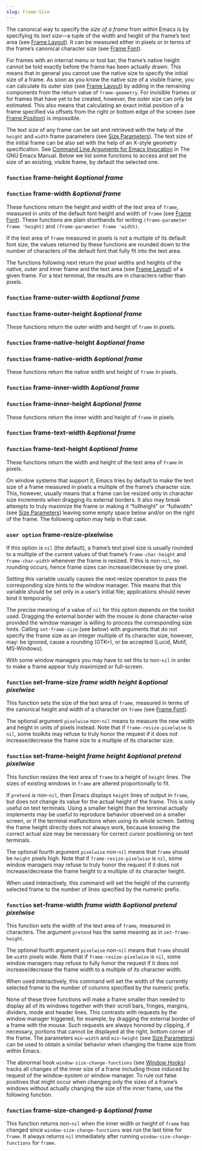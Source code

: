 ```yaml
---
slug: Frame-Size
---
```


The canonical way to specify the *size of a frame* from within Emacs is by specifying its *text size*—a tuple of the width and height of the frame’s text area (see [Frame Layout](Frame-Layout)). It can be measured either in pixels or in terms of the frame’s canonical character size (see [Frame Font](Frame-Font)).

For frames with an internal menu or tool bar, the frame’s native height cannot be told exactly before the frame has been actually drawn. This means that in general you cannot use the native size to specify the initial size of a frame. As soon as you know the native size of a visible frame, you can calculate its outer size (see [Frame Layout](Frame-Layout)) by adding in the remaining components from the return value of `frame-geometry`. For invisible frames or for frames that have yet to be created, however, the outer size can only be estimated. This also means that calculating an exact initial position of a frame specified via offsets from the right or bottom edge of the screen (see [Frame Position](Frame-Position)) is impossible.

The text size of any frame can be set and retrieved with the help of the `height` and `width` frame parameters (see [Size Parameters](Size-Parameters)). The text size of the initial frame can be also set with the help of an X-style geometry specification. See [Command Line Arguments for Emacs Invocation](https://www.gnu.org/software/emacs/manual/html_mono/emacs.html#Emacs-Invocation) in The GNU Emacs Manual. Below we list some functions to access and set the size of an existing, visible frame, by default the selected one.

### <span className="tag function">`function`</span> **frame-height** *\&optional frame*

### <span className="tag function">`function`</span> **frame-width** *\&optional frame*

These functions return the height and width of the text area of `frame`, measured in units of the default font height and width of `frame` (see [Frame Font](Frame-Font)). These functions are plain shorthands for writing `(frame-parameter frame 'height)` and `(frame-parameter frame 'width)`.

If the text area of `frame` measured in pixels is not a multiple of its default font size, the values returned by these functions are rounded down to the number of characters of the default font that fully fit into the text area.

The functions following next return the pixel widths and heights of the native, outer and inner frame and the text area (see [Frame Layout](Frame-Layout)) of a given frame. For a text terminal, the results are in characters rather than pixels.

### <span className="tag function">`function`</span> **frame-outer-width** *\&optional frame*

### <span className="tag function">`function`</span> **frame-outer-height** *\&optional frame*

These functions return the outer width and height of `frame` in pixels.

### <span className="tag function">`function`</span> **frame-native-height** *\&optional frame*

### <span className="tag function">`function`</span> **frame-native-width** *\&optional frame*

These functions return the native width and height of `frame` in pixels.

### <span className="tag function">`function`</span> **frame-inner-width** *\&optional frame*

### <span className="tag function">`function`</span> **frame-inner-height** *\&optional frame*

These functions return the inner width and height of `frame` in pixels.

### <span className="tag function">`function`</span> **frame-text-width** *\&optional frame*

### <span className="tag function">`function`</span> **frame-text-height** *\&optional frame*

These functions return the width and height of the text area of `frame` in pixels.

On window systems that support it, Emacs tries by default to make the text size of a frame measured in pixels a multiple of the frame’s character size. This, however, usually means that a frame can be resized only in character size increments when dragging its external borders. It also may break attempts to truly maximize the frame or making it “fullheight" or “fullwidth" (see [Size Parameters](Size-Parameters)) leaving some empty space below and/or on the right of the frame. The following option may help in that case.

### <span className="tag useroption">`user option`</span> **frame-resize-pixelwise**

If this option is `nil` (the default), a frame’s text pixel size is usually rounded to a multiple of the current values of that frame’s `frame-char-height` and `frame-char-width` whenever the frame is resized. If this is non-`nil`, no rounding occurs, hence frame sizes can increase/decrease by one pixel.

Setting this variable usually causes the next resize operation to pass the corresponding size hints to the window manager. This means that this variable should be set only in a user’s initial file; applications should never bind it temporarily.

The precise meaning of a value of `nil` for this option depends on the toolkit used. Dragging the external border with the mouse is done character-wise provided the window manager is willing to process the corresponding size hints. Calling `set-frame-size` (see below) with arguments that do not specify the frame size as an integer multiple of its character size, however, may: be ignored, cause a rounding (GTK+), or be accepted (Lucid, Motif, MS-Windows).

With some window managers you may have to set this to non-`nil` in order to make a frame appear truly maximized or full-screen.

### <span className="tag function">`function`</span> **set-frame-size** *frame width height \&optional pixelwise*

This function sets the size of the text area of `frame`, measured in terms of the canonical height and width of a character on `frame` (see [Frame Font](Frame-Font)).

The optional argument `pixelwise` non-`nil` means to measure the new width and height in units of pixels instead. Note that if `frame-resize-pixelwise` is `nil`, some toolkits may refuse to truly honor the request if it does not increase/decrease the frame size to a multiple of its character size.

### <span className="tag function">`function`</span> **set-frame-height** *frame height \&optional pretend pixelwise*

This function resizes the text area of `frame` to a height of `height` lines. The sizes of existing windows in `frame` are altered proportionally to fit.

If `pretend` is non-`nil`, then Emacs displays `height` lines of output in `frame`, but does not change its value for the actual height of the frame. This is only useful on text terminals. Using a smaller height than the terminal actually implements may be useful to reproduce behavior observed on a smaller screen, or if the terminal malfunctions when using its whole screen. Setting the frame height directly does not always work, because knowing the correct actual size may be necessary for correct cursor positioning on text terminals.

The optional fourth argument `pixelwise` non-`nil` means that `frame` should be `height` pixels high. Note that if `frame-resize-pixelwise` is `nil`, some window managers may refuse to truly honor the request if it does not increase/decrease the frame height to a multiple of its character height.

When used interactively, this command will set the height of the currently selected frame to the number of lines specified by the numeric prefix.

### <span className="tag function">`function`</span> **set-frame-width** *frame width \&optional pretend pixelwise*

This function sets the width of the text area of `frame`, measured in characters. The argument `pretend` has the same meaning as in `set-frame-height`.

The optional fourth argument `pixelwise` non-`nil` means that `frame` should be `width` pixels wide. Note that if `frame-resize-pixelwise` is `nil`, some window managers may refuse to fully honor the request if it does not increase/decrease the frame width to a multiple of its character width.

When used interactively, this command will set the width of the currently selected frame to the number of columns specified by the numeric prefix.

None of these three functions will make a frame smaller than needed to display all of its windows together with their scroll bars, fringes, margins, dividers, mode and header lines. This contrasts with requests by the window manager triggered, for example, by dragging the external border of a frame with the mouse. Such requests are always honored by clipping, if necessary, portions that cannot be displayed at the right, bottom corner of the frame. The parameters `min-width` and `min-height` (see [Size Parameters](Size-Parameters)) can be used to obtain a similar behavior when changing the frame size from within Emacs.

The abnormal hook `window-size-change-functions` (see [Window Hooks](Window-Hooks)) tracks all changes of the inner size of a frame including those induced by request of the window-system or window manager. To rule out false positives that might occur when changing only the sizes of a frame’s windows without actually changing the size of the inner frame, use the following function.

### <span className="tag function">`function`</span> **frame-size-changed-p** *\&optional frame*

This function returns non-`nil` when the inner width or height of `frame` has changed since `window-size-change-functions` was run the last time for `frame`. It always returns `nil` immediately after running `window-size-change-functions` for `frame`.
